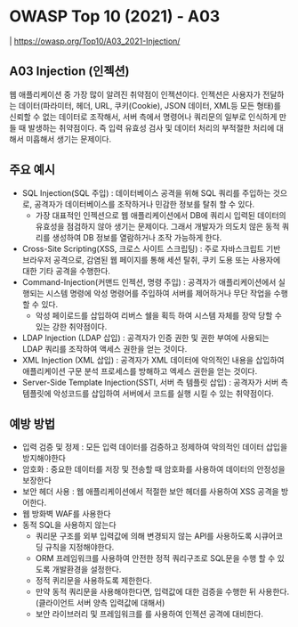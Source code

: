 # OWASP Top 10 (2021) - A03

| https://owasp.org/Top10/A03_2021-Injection/
## A03 Injection (인젝션)
웹 애플리케이션 중 가장 많이 알려진 취약점이 인젝션이다.
인젝션은 사용자가 전달하는 데이터(파라미터, 헤더, URL, 쿠키(Cookie), JSON 데이터, XML등 모든 형태)를 신뢰할 수 없는 데이터로 조작해서, 서버 측에서 명령어나 쿼리문의 일부로 인식하게 만들 때 발생하는 취약점이다. 즉 입력 유효성 검사 및 데이터 처리의 부적절한 처리에 대해서 미흡해서 생기는 문제이다.


## 주요 예시
- SQL Injection(SQL 주입) : 데이터베이스 공격을 위해 SQL 쿼리를 주입하는 것으로, 공격자가 데이터베이스를 조작하거나 민감한 정보를 탈취 할 수 있다.
  - 가장 대표적인 인젝션으로 웹 애플리케이션에서 DB에 쿼리시 입력된 데이터의 유효성을 점검하지 않아 생기는 문제이다. 그래서 개발자가 의도치 않은 동적 쿼리를 생성하여 DB 정보를 열람하거나 조작 가능하게 한다.
- Cross-Site Scripting(XSS, 크로스 사이트 스크립팅) : 주로 자바스크립트 기반 브라우저 공격으로, 감염된 웹 페이지를 통해 세션 탈취, 쿠키 도용 또는 사용자에 대한 기타 공격을 수행한다.
- Command-Injection(커맨드 인젝션, 명령 주입) : 공격자가 애플리케이션에서 실행되는 시스템 명령에 악성 명령어를 주입하여 서버를 제어하거나 무단 작업을 수행 할 수 있다.
  - 악성 페이로드를 삽입하여 리버스 쉘을 획득 하여 시스템 자체를 장악 당할 수 있는 강한 취약점이다.
- LDAP Injection (LDAP 삽입) : 공격자가 인증 권한 및 권한 부여에 사용되는 LDAP 쿼리를 조작하여 액세스 권한을 얻는 것이다.
- XML Injection (XML 삽입) : 공격자가 XML 데이터에 악의적인 내용을 삽입하여 애플리케이션 구문 분석 프로세스를 방해하고 엑세스 권한을 얻는 것이다.
- Server-Side Template Injection(SSTI, 서버 측 템플릿 삽입) : 공격자가 서버 측 템플릿에 악성코드를 삽입하여 서버에서 코드를 실행 시킬 수 있는 취약점이다.

## 예방 방법
- 입력 검증 및 정제 : 모든 입력 데이터를 검증하고 정제하여 악의적인 데이터 삽입을 방지해야한다
- 암호화 : 중요한 데이터를 저장 및 전송할 때 암호화를 사용하여 데이터의 안정성을 보장한다
- 보안 헤더 사용 : 웹 애플리케이션에서 적절한 보안 헤더를 사용하여 XSS 공격을 방어한다.
- 웹 방화벽 WAF를 사용한다
- 동적 SQL을 사용하지 않는다
  - 쿼리문 구조를 외부 입력값에 의해 변경되지 않는 API를 사용하도록 시큐어코딩 규칙을 지정해야한다.
  - ORM 프레임워크를 사용하여 안전한 정적 쿼리구조로 SQL문을 수행 할 수 있도록 개발환경을 설정한다.
  - 정적 퀴리문을 사용하도록 제한한다.
  - 만약 동적 쿼리문을 사용해야한다면, 입력값에 대한 검증을 수행한 뒤 사용한다.(클라이언트 서버 양측 입력값에 대해서)
  - 보안 라이브러리 및 프레임워크를 를 사용하여 인젝션 공격에 대비한다.



